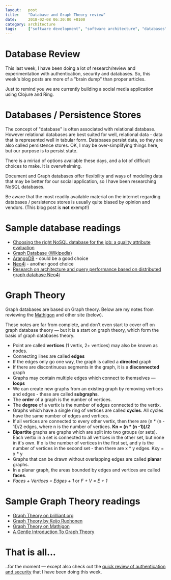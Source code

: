 ```yaml
---
layout:   post
title:    "Database and Graph Theory review"
date:     2018-02-08 06:30:00 +0100
category: architecture
tags:     ["software development", "software architecture", "databases", "nosql", "Graph Theory"]
---
```



# Database Review

This last week, I have been doing a lot of research/review and experimentation with authentication, security and databases. So, this week's blog posts are more of a "brain dump" than proper articles.

Just to remind you we are currently building a social media application using Clojure and Ring.


# Databases / Persistence Stores

The concept of "database" is often associated with relational database. However relational databases are best suited for well, relational data - data that is represented well in tabular form. Databases persist data, so they are also called persistence stores. OK, I may be over-simplifying things here, but our purpose is to persist state.

There is a miriad of options available these days, and a lot of difficult choices to make. It is overwhelming.

Document and Graph databases offer flexibility and ways of modeling data that may be better for our social application, so I have been researching NoSQL databases.

Be aware that the most readily available material on the internet regarding databases / persistence stores is usually quite biased by opinion and vendors. (This blog post is **not** exempt!)


# Sample database readings

- [Choosing the right NoSQL database for the job: a quality attribute evaluation](https://journalofbigdata.springeropen.com/articles/10.1186/s40537-015-0025-0)
- [Graph Database (Wikipedia)](https://en.wikipedia.org/wiki/Graph_database)
- [ArangoDB](https://en.wikipedia.org/wiki/ArangoDB) - could be a good choice
- [Neo4j](https://en.wikipedia.org/wiki/Neo4j) - another good choice
- [Research on architecture and query performance based on distributed graph database Neo4j](http://ieeexplore.ieee.org/document/6703387/?reload=true)


# Graph Theory

Graph databases are based on Graph theory. Below are my notes from reviewing the [Mathigon](https://mathigon.org/course/graphs-and-networks) and other site (below).

These notes are far from complete, and don't even start to cover off on graph database theory &mdash; but it is a start on graph theory, which form the basis of graph databases theory.

- Point are called **vertices** (1 vertix, 2+ vertices) may also be known as nodes.
- Connecting lines are called **edges**
- If the edges only go one way, the graph is called a **directed** graph
- If there are discontinuous segments in the graph, it is a **disconnected** graph
- Graphs may contain multiple edges which connect to themselves &mdash; **loops**
- We can create new graphs from an existing graph by removing vertices and edges - these are called **subgraphs**.
- The **order** of a graph is the number of vertices.
- The **degree** of a vertix is the number of edges connected to the vertix.
- Graphs which have a single ring of vertices are called **cycles**. All cycles have the same number of edges and vertices.
- If all vertices are connected to every other vertix, then there are (n * (n - 1))/2 edges, where n is the number of vertices. **Kn = (n * (n -1))/2**
- **Bipartite** graphs are graphs which are split into two groups (or sets). Each vertix in a set is connected to all vertices in the other set, but none in it's own. If x is the number of vertices in the first set, and y is the number of vertices in the second set - then there are x * y edges. Kxy = x * y
- Graphs that can be drawn without overlapping edges are called **planar** graphs.
- In a planar graph, the areas bounded by edges and vertices are called **faces**.
- _Faces + Vertices = Edges + 1_ or _F + V = E + 1_


# Sample Graph Theory readings

- [Graph Theory on brilliant.org](https://brilliant.org/wiki/graph-theory)
- [Graph Theory by Keijo Ruohonen](http://math.tut.fi/~ruohonen/GT_English.pdf)
- [Graph Theory on Mathigon](https://mathigon.org/course/graphs-and-networks)
- [A Gentle Introduction To Graph Theory](https://medium.com/basecs/a-gentle-introduction-to-graph-theory-77969829ead8)


# That is all...

..for the moment &mdash; except also check out the [quick review of authentication and security](/architecture/2018/02/08/authentication-review/) that I have been doing this week.
